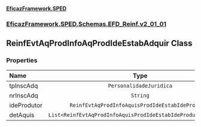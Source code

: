 #### [EficazFramework.SPED](EficazFrameworkSPED.md 'EficazFramework SPED')
### [EficazFramework.SPED.Schemas.EFD_Reinf.v2_01_01](EficazFramework.SPED.Schemas.EFD_Reinf.v2_01_01.md 'EficazFramework.SPED.Schemas.EFD_Reinf.v2_01_01')

## ReinfEvtAqProdInfoAqProdIdeEstabAdquir Class
### Properties

| Name | Type | |
| :--- | :---: | :--- |
| tpInscAdq | `PersonalidadeJuridica` |  |
| nrInscAdq | `String` |  |
| ideProdutor | `ReinfEvtAqProdInfoAquisProdIdeEstabIdeProdutor` |  |
| detAquis | `List<ReinfEvtAqProdInfoAquisProdIdeEstabIdeProdutorDetAquis>` |  |

